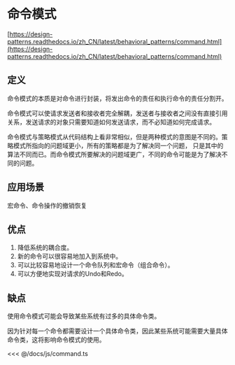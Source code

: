 # 命令模式

[https://design-patterns.readthedocs.io/zh_CN/latest/behavioral_patterns/command.html](https://design-patterns.readthedocs.io/zh_CN/latest/behavioral_patterns/command.html)

## 定义

命令模式的本质是对命令进行封装，将发出命令的责任和执行命令的责任分割开。

命令模式可以使请求发送者和接收者完全解耦，发送者与接收者之间没有直接引用关系，发送请求的对象只需要知道如何发送请求，而不必知道如何完成请求。

命令模式与策略模式从代码结构上看非常相似，但是两种模式的意图是不同的。策略模式所指向的问题域更小，所有的策略都是为了解决同一个问题，
只是其中的算法不同而已。而命令模式所要解决的问题域更广，不同的命令可能是为了解决不同的问题。

## 应用场景

宏命令、命令操作的撤销恢复

## 优点

1. 降低系统的耦合度。
2. 新的命令可以很容易地加入到系统中。
3. 可以比较容易地设计一个命令队列和宏命令（组合命令）。
4. 可以方便地实现对请求的Undo和Redo。

## 缺点

使用命令模式可能会导致某些系统有过多的具体命令类。

因为针对每一个命令都需要设计一个具体命令类，因此某些系统可能需要大量具体命令类，这将影响命令模式的使用。

<command />

<<< @/docs/js/command.ts